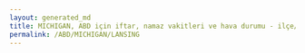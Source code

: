 ```yaml
---
layout: generated_md
title: MICHIGAN, ABD için iftar, namaz vakitleri ve hava durumu - ilçe/eyalet seç
permalink: /ABD/MICHIGAN/LANSING
---
```


<script type="text/javascript">
  var country = ABD;
  var city = MICHIGAN;
  var state = LANSING;
  var lat = 72;
  var lon = 21;
</script>
